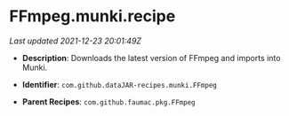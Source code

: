 # FFmpeg.munki.recipe

_Last updated 2021-12-23 20:01:49Z_

- **Description**: Downloads the latest version of FFmpeg and imports into Munki.

- **Identifier**: `com.github.dataJAR-recipes.munki.FFmpeg`

- **Parent Recipes**: `com.github.faumac.pkg.FFmpeg`
